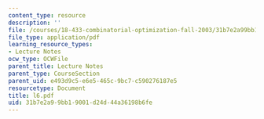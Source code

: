```yaml
---
content_type: resource
description: ''
file: /courses/18-433-combinatorial-optimization-fall-2003/31b7e2a99bb19001d24d44a36198b6fe_l6.pdf
file_type: application/pdf
learning_resource_types:
- Lecture Notes
ocw_type: OCWFile
parent_title: Lecture Notes
parent_type: CourseSection
parent_uid: e493d9c5-e6e5-465c-9bc7-c590276187e5
resourcetype: Document
title: l6.pdf
uid: 31b7e2a9-9bb1-9001-d24d-44a36198b6fe
---
```

